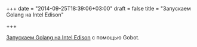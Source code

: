 +++
date = "2014-09-25T18:39:06+03:00"
draft = false
title = "Запускаем Golang на Intel Edison"

+++

<p><a href="http://gobot.io/blog/2014/09/24/run-golang-on-the-intel-edison-with-gobot/">Запускаем&nbsp;Golang на&nbsp;Intel Edison</a> с помощью&nbsp;Gobot.</p>

